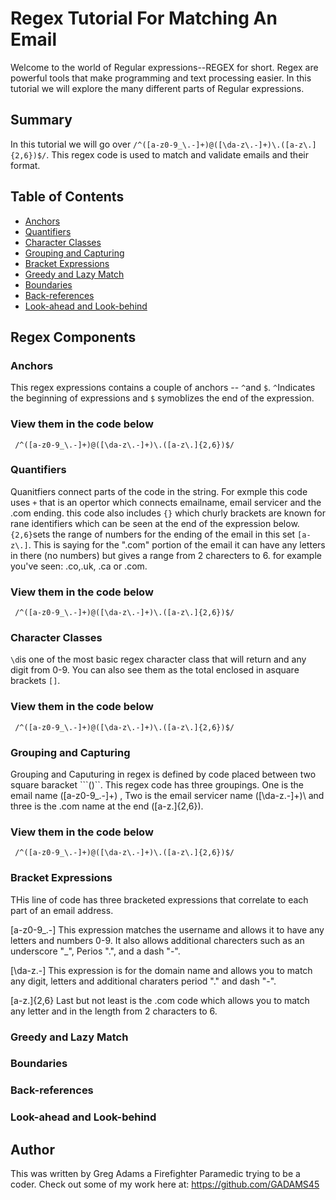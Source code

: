 # Regex Tutorial For Matching An Email

Welcome to the world of Regular expressions--REGEX for short. Regex are powerful tools that make programming and text processing easier. In this tutorial we will explore the many different parts of Regular expressions.

## Summary

In this tutorial we will go over  ```/^([a-z0-9_\.-]+)@([\da-z\.-]+)\.([a-z\.]{2,6})$/```.  This regex code is used to match and validate emails and their format.

## Table of Contents

- [Anchors](#anchors)
- [Quantifiers](#quantifiers)
- [Character Classes](#character-classes)
- [Grouping and Capturing](#grouping-and-capturing)
- [Bracket Expressions](#bracket-expressions)
- [Greedy and Lazy Match](#greedy-and-lazy-match)
- [Boundaries](#boundaries)
- [Back-references](#back-references)
- [Look-ahead and Look-behind](#look-ahead-and-look-behind)

## Regex Components

### Anchors

This regex expressions contains a couple of anchors -- ```^```and `$`.  ```^```Indicates the beginning of expressions and `$` symoblizes the end of the expression. 

### View them in the code below
```regex
 /^([a-z0-9_\.-]+)@([\da-z\.-]+)\.([a-z\.]{2,6})$/
 ```

### Quantifiers

Quanitfiers connect parts of the code in the string.  For exmple this code uses ```+``` that is an opertor which connects emailname, email servicer and the .com ending.  this code also includes ```{}``` which churly brackets are known for rane identifiers which can be seen at the end of the expression below. ```{2,6}```sets the range of numbers for the ending of the email in this set ```[a-z\.]```.  This is saying for the ".com" portion of the email it can have any letters in there (no numbers) but gives a range from 2 charecters to 6.  for example you've seen: .co,.uk, .ca or .com.

### View them in the code below
```regex
 /^([a-z0-9_\.-]+)@([\da-z\.-]+)\.([a-z\.]{2,6})$/
 ```

### Character Classes


```\d```is one of the most basic regex character class that will return and any digit from 0-9.  You can also see them as the total enclosed in asquare brackets ```[]```.


### View them in the code below
```regex
 /^([a-z0-9_\.-]+)@([\da-z\.-]+)\.([a-z\.]{2,6})$/
 ```



### Grouping and Capturing

Grouping and Caputuring in regex is defined by code placed between two square baracket ```()``.  This regex code has three groupings.  One is the email name ([a-z0-9_\.-]+) , Two is the email servicer name ([\da-z\.-]+)\ and three is the .com name at the end ([a-z\.]{2,6}).

### View them in the code below
```regex
 /^([a-z0-9_\.-]+)@([\da-z\.-]+)\.([a-z\.]{2,6})$/
 ```



### Bracket Expressions
THis line of code has three bracketed expressions that correlate to each part of an email address.

[a-z0-9_\.-] This expression matches the username and allows it to have any letters and numbers 0-9.  It also allows additional charecters such as an underscore "_", Perios ".", and a dash "-".

[\da-z\.-]  This expression is for the domain name and allows you to match any digit, letters and additional charaters period "." and dash "-".

[a-z\.]{2,6}  Last but not least is the .com code which allows you to match any letter and in the length from 2  characters to 6.

### Greedy and Lazy Match



### Boundaries

### Back-references

### Look-ahead and Look-behind

## Author

This was written by Greg Adams a Firefighter Paramedic trying to be a coder. Check out some of my work here at: https://github.com/GADAMS45